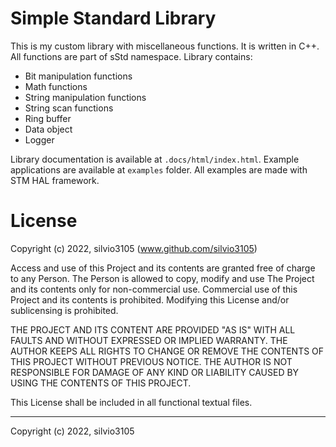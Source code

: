 
# Simple Standard Library

This is my custom library with miscellaneous functions. It is written in C++. All functions are part of sStd namespace.
Library contains:

- Bit manipulation functions
- Math functions
- String manipulation functions
- String scan functions
- Ring buffer
- Data object
- Logger

Library documentation is available at `.docs/html/index.html`.
Example applications are available at `examples` folder. All examples are made with STM HAL framework.

# License

Copyright (c) 2022, silvio3105 (www.github.com/silvio3105)

Access and use of this Project and its contents are granted free of charge to any Person.
The Person is allowed to copy, modify and use The Project and its contents only for non-commercial use.
Commercial use of this Project and its contents is prohibited.
Modifying this License and/or sublicensing is prohibited.

THE PROJECT AND ITS CONTENT ARE PROVIDED "AS IS" WITH ALL FAULTS AND WITHOUT EXPRESSED OR IMPLIED WARRANTY.
THE AUTHOR KEEPS ALL RIGHTS TO CHANGE OR REMOVE THE CONTENTS OF THIS PROJECT WITHOUT PREVIOUS NOTICE.
THE AUTHOR IS NOT RESPONSIBLE FOR DAMAGE OF ANY KIND OR LIABILITY CAUSED BY USING THE CONTENTS OF THIS PROJECT.

This License shall be included in all functional textual files.

---

Copyright (c) 2022, silvio3105